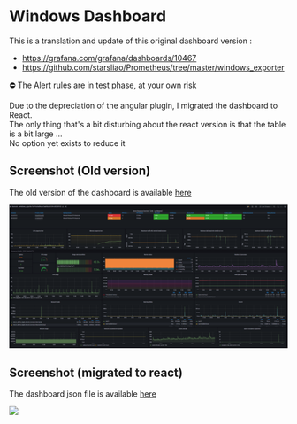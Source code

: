 # Windows Dashboard

This is a translation and update of this original dashboard version :

- https://grafana.com/grafana/dashboards/10467
- https://github.com/starsliao/Prometheus/tree/master/windows_exporter

:no_entry: The Alert rules are in test phase, at your own risk

Due to the depreciation of the angular plugin, I migrated the dashboard to React.  
The only thing that's a bit disturbing about the react version is that the table is a bit large ...  
No option yet exists to reduce it

## Screenshot (Old version)

The old version of the dashboard is available [here](windows_exporter/windows_exporter%20for%20Prometheus%20Dashboard%20EN%20v20230925%20old.json)

![](windows_exporter/grafana_dashboard.PNG)

## Screenshot (migrated to react)

The dashboard json file is available [here](windows_exporter/windows_exporter%20for%20Prometheus%20Dashboard%20EN%20v20231001%20new.json)

![](windows_exporter/grafana_windows_dashboard.png)